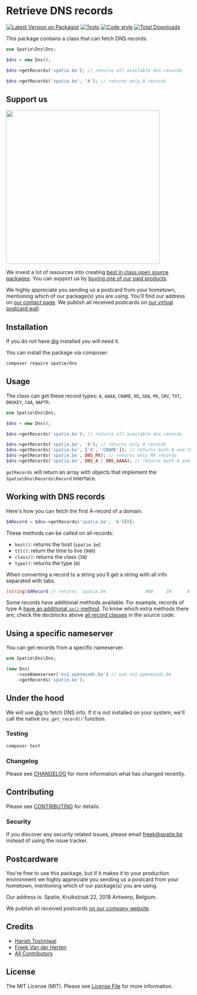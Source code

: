 # Retrieve DNS records

[![Latest Version on Packagist](https://img.shields.io/packagist/v/spatie/dns.svg?style=flat-square)](https://packagist.org/packages/spatie/dns)
[![Tests](https://github.com/spatie/dns/actions/workflows/tests.yml/badge.svg)](https://github.com/spatie/dns/actions/workflows/tests.yml)
[![Code style](https://github.com/spatie/dns/actions/workflows/php-cs-fixer.yml/badge.svg)](https://github.com/spatie/dns/actions/workflows/php-cs-fixer.yml)
[![Total Downloads](https://img.shields.io/packagist/dt/spatie/dns.svg?style=flat-square)](https://packagist.org/packages/spatie/dns)

This package contains a class that can fetch DNS records.

```php
use Spatie\Dns\Dns;

$dns = new Dns();

$dns->getRecords('spatie.be'); // returns all available dns records

$dns->getRecords('spatie.be', 'A'); // returns only A records
```

## Support us

[<img src="https://github-ads.s3.eu-central-1.amazonaws.com/dns.jpg?t=1" width="419px" />](https://spatie.be/github-ad-click/dns)

We invest a lot of resources into creating [best in class open source packages](https://spatie.be/open-source). You can support us by [buying one of our paid products](https://spatie.be/open-source/support-us).

We highly appreciate you sending us a postcard from your hometown, mentioning which of our package(s) you are using. You'll find our address on [our contact page](https://spatie.be/about-us). We publish all received postcards on [our virtual postcard wall](https://spatie.be/open-source/postcards).

## Installation

If you do not have [dig](https://linux.die.net/man/1/dig) installed you will need it.

You can install the package via composer:

```bash
composer require spatie/dns
```

## Usage

The class can get these record types: `A`, `AAAA`, `CNAME`, `NS`, `SOA`, `MX`, `SRV`, `TXT`, `DNSKEY`, `CAA`, `NAPTR`.

```php
use Spatie\Dns\Dns;

$dns = new Dns();

$dns->getRecords('spatie.be'); // returns all available dns records

$dns->getRecords('spatie.be', 'A'); // returns only A records
$dns->getRecords('spatie.be', ['A', 'CNAME']); // returns both A and CNAME records
$dns->getRecords('spatie.be', DNS_MX); // returns only MX records
$dns->getRecords('spatie.be', DNS_A | DNS_AAAA); // returns both A and AAAA records
```

`getRecords` will return an array with objects that implement the `Spatie\Dns\Records\Record` interface.

## Working with DNS records

Here's how you can fetch the first A-record of a domain.

```php
$ARecord = $dns->getRecords('spatie.be', 'A')[0];
```

These methods can be called on all records:

- `host()`: returns the host (`spatie.be`)
- `ttl()`: return the time to live (`900`)
- `class()`: returns the class (`IN`)
- `type()`: returns the type (`A`)

When converting a record to a string you'll get a string with all info separated with tabs.

```php
(string)$ARecord // returns `spatie.be.              900     IN      A       138.197.187.74`
```

Some records have additional methods available. For example, records of type A [have an additional `ip()` method](https://github.com/spatie/dns/blob/72bf709a44e19e5d8f0bc7e6c93cf70e7a1b18f3/src/Records/A.php#L6). To know which extra methods there are, check the docblocks above [all record classes](https://github.com/spatie/dns/tree/72bf709a44e19e5d8f0bc7e6c93cf70e7a1b18f3/src/Records) in the source code.

## Using a specific nameserver

You can get records from a specific nameserver.

```php
use Spatie\Dns\Dns;

(new Dns)
    ->useNameserver('ns1.openminds.be') // use ns1.openminds.be
    ->getRecords('spatie.be');
```

## Under the hood

We will use [dig](https://wiki.ubuntuusers.de/dig/) to fetch DNS info. If it is not installed on your system, we'll call the native `dns_get_record()` function.

### Testing

``` bash
composer test
```

### Changelog

Please see [CHANGELOG](CHANGELOG.md) for more information what has changed recently.

## Contributing

Please see [CONTRIBUTING](CONTRIBUTING.md) for details.

### Security

If you discover any security related issues, please email freek@spatie.be instead of using the issue tracker.

## Postcardware

You're free to use this package, but if it makes it to your production environment we highly appreciate you sending us a postcard from your hometown, mentioning which of our package(s) you are using.

Our address is: Spatie, Kruikstraat 22, 2018 Antwerp, Belgium.

We publish all received postcards [on our company website](https://spatie.be/en/opensource/postcards).

## Credits

- [Harish Toshniwal](https://github.com/introwit)
- [Freek Van der Herten](https://github.com/freekmurze)
- [All Contributors](../../contributors)

## License

The MIT License (MIT). Please see [License File](LICENSE.md) for more information.
